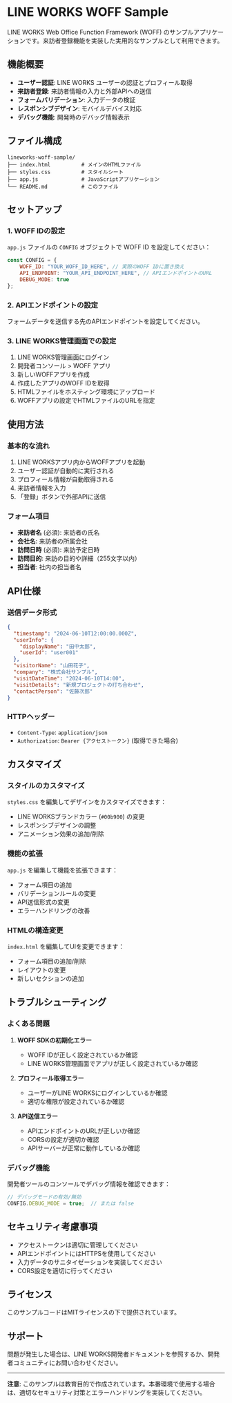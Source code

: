 # LINE WORKS WOFF Sample

LINE WORKS Web Office Function Framework (WOFF) のサンプルアプリケーションです。来訪者登録機能を実装した実用的なサンプルとして利用できます。

## 機能概要

- **ユーザー認証**: LINE WORKS ユーザーの認証とプロフィール取得
- **来訪者登録**: 来訪者情報の入力と外部APIへの送信
- **フォームバリデーション**: 入力データの検証
- **レスポンシブデザイン**: モバイルデバイス対応
- **デバッグ機能**: 開発時のデバッグ情報表示

## ファイル構成

```
lineworks-woff-sample/
├── index.html          # メインのHTMLファイル
├── styles.css          # スタイルシート
├── app.js              # JavaScriptアプリケーション
└── README.md           # このファイル
```

## セットアップ

### 1. WOFF IDの設定

`app.js` ファイルの `CONFIG` オブジェクトで WOFF ID を設定してください：

```javascript
const CONFIG = {
    WOFF_ID: "YOUR_WOFF_ID_HERE", // 実際のWOFF IDに置き換え
    API_ENDPOINT: "YOUR_API_ENDPOINT_HERE", // APIエンドポイントのURL
    DEBUG_MODE: true
};
```

### 2. APIエンドポイントの設定

フォームデータを送信する先のAPIエンドポイントを設定してください。

### 3. LINE WORKS管理画面での設定

1. LINE WORKS管理画面にログイン
2. 開発者コンソール > WOFF アプリ
3. 新しいWOFFアプリを作成
4. 作成したアプリのWOFF IDを取得
5. HTMLファイルをホスティング環境にアップロード
6. WOFFアプリの設定でHTMLファイルのURLを指定

## 使用方法

### 基本的な流れ

1. LINE WORKSアプリ内からWOFFアプリを起動
2. ユーザー認証が自動的に実行される
3. プロフィール情報が自動取得される
4. 来訪者情報を入力
5. 「登録」ボタンで外部APIに送信

### フォーム項目

- **来訪者名** (必須): 来訪者の氏名
- **会社名**: 来訪者の所属会社
- **訪問日時** (必須): 来訪予定日時
- **訪問目的**: 来訪の目的や詳細（255文字以内）
- **担当者**: 社内の担当者名

## API仕様

### 送信データ形式

```json
{
  "timestamp": "2024-06-10T12:00:00.000Z",
  "userInfo": {
    "displayName": "田中太郎",
    "userId": "user001"
  },
  "visitorName": "山田花子",
  "company": "株式会社サンプル",
  "visitDateTime": "2024-06-10T14:00",
  "visitDetails": "新規プロジェクトの打ち合わせ",
  "contactPerson": "佐藤次郎"
}
```

### HTTPヘッダー

- `Content-Type`: `application/json`
- `Authorization`: `Bearer {アクセストークン}` (取得できた場合)

## カスタマイズ

### スタイルのカスタマイズ

`styles.css` を編集してデザインをカスタマイズできます：

- LINE WORKSブランドカラー (`#00b900`) の変更
- レスポンシブデザインの調整
- アニメーション効果の追加/削除

### 機能の拡張

`app.js` を編集して機能を拡張できます：

- フォーム項目の追加
- バリデーションルールの変更
- API送信形式の変更
- エラーハンドリングの改善

### HTMLの構造変更

`index.html` を編集してUIを変更できます：

- フォーム項目の追加/削除
- レイアウトの変更
- 新しいセクションの追加

## トラブルシューティング

### よくある問題

1. **WOFF SDKの初期化エラー**
   - WOFF IDが正しく設定されているか確認
   - LINE WORKS管理画面でアプリが正しく設定されているか確認

2. **プロフィール取得エラー**
   - ユーザーがLINE WORKSにログインしているか確認
   - 適切な権限が設定されているか確認

3. **API送信エラー**
   - APIエンドポイントのURLが正しいか確認
   - CORSの設定が適切か確認
   - APIサーバーが正常に動作しているか確認

### デバッグ機能

開発者ツールのコンソールでデバッグ情報を確認できます：

```javascript
// デバッグモードの有効/無効
CONFIG.DEBUG_MODE = true;  // または false
```

## セキュリティ考慮事項

- アクセストークンは適切に管理してください
- APIエンドポイントにはHTTPSを使用してください
- 入力データのサニタイゼーションを実装してください
- CORS設定を適切に行ってください

## ライセンス

このサンプルコードはMITライセンスの下で提供されています。

## サポート

問題が発生した場合は、LINE WORKS開発者ドキュメントを参照するか、開発者コミュニティにお問い合わせください。

---

**注意**: このサンプルは教育目的で作成されています。本番環境で使用する場合は、適切なセキュリティ対策とエラーハンドリングを実装してください。
